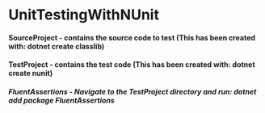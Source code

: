 # UnitTestingWithNUnit

#### SourceProject - contains the source code to test (This has been created with: dotnet create classlib)
#### TestProject - contains the test code (This has been created with: dotnet create nunit)
##### FluentAssertions - Navigate to the TestProject directory and run: dotnet add package FluentAssertions